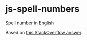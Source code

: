 # js-spell-numbers
Spell number in English

Based on [this StackOverflow answer](https://stackoverflow.com/a/30522105).
